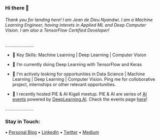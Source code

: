 ### Hi there 👋

###### *Thank you for landing here! I am Jean de Dieu Nyandwi. I am a Machine Learning Engineer, having interets in Applied ML and Deep Computer Vision. I am also a TensorFlow Certified Developer!*


 *.......................*
 

<!--
**Nyandwi/nyandwi** is a ✨ _special_ ✨ repository because its `README.md` (this file) appears on your GitHub profile.

- Title: Data Science Intern, [VIEBEG Medical](https://www.viebeg.com/en/)
- Location: Kigali, Rwanda
- Education: BE, University of Rwanda
- Favorite ML area: Computer Vision


Here are some ideas to get you started:

- 🔭 I’m currently working on ...
- 🌱 I’m currently learning ...
- 👯 I’m looking to collaborate on ...
- 🤔 I’m looking for help with ...
- 💬 Ask me about ...
- 📫 How to reach me: ...
- 😄 Pronouns: ...
- ⚡ Fun fact: ...
- 🔭 I’m currently doing Data Science Internship at [VIEBEG Medical]
-->

- 🔭 Key Skills: Machine Learning | Deep Learning | Computer Vision

- 🌱 I’m currently doing Deep Learning with TensorFlow and Keras

- 🌟 I'm actively looking for opportunities in Data Science | Machine Learning | Deep Learning | Computer Vision. Ping me for colloborative project, internships or other relevant opportunities. 

- 🎤 I recently hosted PIE & AI Kigali meetup. PIE & AI are series of [AI events](https://www.deeplearning.ai/events/) powered by [DeepLearning.AI](https://www.deeplearning.ai). Check the events page [here](https://jeande.tech/events)!



 *.......................*
 
 

### Stay in Touch:

:black_small_square: [Personal Blog](https://jeande.tech)  :black_small_square: [LinkedIn](https://www.linkedin.com/in/nyandwi/)  :black_small_square: [Twitter](https://twitter.com/Jeande_d)  :black_small_square: [Medium](https://jeande.medium.com)


<!--
### Quick Facts
- :basketball: I love playing Basketball 
- In my community, I am ac
-->
